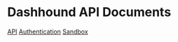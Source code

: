 Dashhound API Documents
=======================


[API](https://github.com/tagionet/dashhound-api-docs/blob/master/API.md)
[Authentication](https://github.com/tagionet/dashhound-api-docs/blob/master/Authentication.md)
[Sandbox](https://github.com/tagionet/dashhound-api-docs/blob/master/Sandbox.md)

